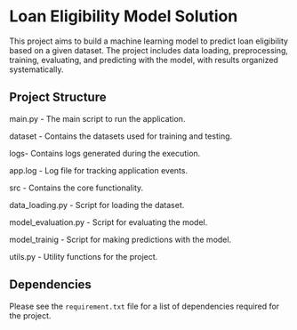# Loan Eligibility Model Solution

This project aims to build a machine learning model to predict loan eligibility based on a given dataset. The project includes data loading, preprocessing, training, evaluating, and predicting with the model, with results organized systematically.

## Project Structure

main.py - The main script to run the application.

dataset -  Contains the datasets used for training and testing.

logs- Contains logs generated during the execution.

app.log -  Log file for tracking application events.

src - Contains the core functionality.

data_loading.py -  Script for loading the dataset.

model_evaluation.py - Script for evaluating the model.

model_trainig - Script for making predictions with the model.

utils.py - Utility functions for the project.

## Dependencies

Please see the `requirement.txt` file for a list of dependencies required for the project.



